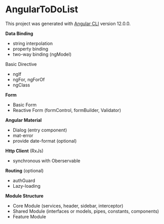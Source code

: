 # AngularToDoList

This project was generated with [Angular CLI](https://github.com/angular/angular-cli) version 12.0.0.

**Data Binding**
* string interpolation
* property binding
* two-way binding (ngModel)

Basic Directive
* ngIf
* ngFor, ngForOf
* ngClass

**Form**
* Basic Form 
* Reactive Form (formControl, formBuilder, Validator)

**Angular Material**
* Dialog (entry component)
* mat-error
* provide date-format (optional)

**Http Client** (RxJs)
* synchronous with Oberservable

**Routing** (optional)
* authGuard
* Lazy-loading

**Module Structure**
* Core Module (services, header, sidebar, interceptor)
* Shared Module (interfaces or models, pipes, constants, components)
* Feature Module

